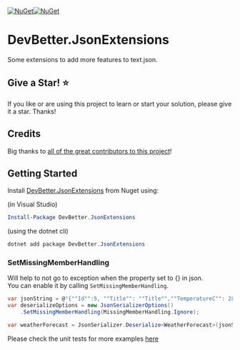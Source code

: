 [![NuGet](https://img.shields.io/nuget/v/DevBetter.JsonExtensions.svg)](https://www.nuget.org/packages/DevBetter.JsonExtensions)[![NuGet](https://img.shields.io/nuget/dt/DevBetter.JsonExtensions.svg)](https://www.nuget.org/packages/DevBetter.JsonExtensions)

# DevBetter.JsonExtensions

Some extensions to add more features to text.json.  


## Give a Star! :star:

If you like or are using this project to learn or start your solution, please give it a star. Thanks!

## Credits

Big thanks to [all of the great contributors to this project](https://github.com/DevBetterCom/DevBetter.JsonExtensions/graphs/contributors)!

## Getting Started

Install [DevBetter.JsonExtensions](https://github.com/DevBetterCom/DevBetter.JsonExtensions) from Nuget using:

(in Visual Studio)

```powershell
Install-Package DevBetter.JsonExtensions
```

(using the dotnet cli)

```powershell
dotnet add package DevBetter.JsonExtensions
```

### SetMissingMemberHandling

Will help to not go to exception when the property set to {} in json.  
You can enable it by calling `SetMissingMemberHandling`.  
```csharp
var jsonString = @"{""Id"":5, ""Title"": ""Title"",""TemperatureC"": 28,""CreatedDate"": {}, ""Days"": [""Sunday""]}";
var deserializeOptions = new JsonSerializerOptions()
    .SetMissingMemberHandling(MissingMemberHandling.Ignore);

var weatherForecast = JsonSerializer.Deserialize<WeatherForecast>(jsonString, deserializeOptions);
```

Please check the unit tests for more examples [here](https://github.com/DevBetterCom/DevBetter.JsonExtensions/tree/main/tests/DevBetter.JsonExtensions.Tests)
